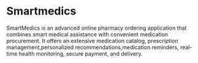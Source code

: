 # Smartmedics
SmartMedics is an advanced online pharmacy ordering application that combines smart medical assistance with convenient medication procurement. It offers an extensive medication catalog, prescription management,personalized recommendations,medication reminders, real-time health monitoring, secure payment, and delivery. 
